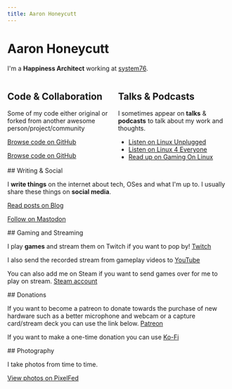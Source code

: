 ```yaml
---
title: Aaron Honeycutt
---
```


<!-- ![Me](https://www.gravatar.com/avatar/{{ site.gravatar }}?s=256&d=blank){: .avatar width="128" height="128"} -->

# Aaron Honeycutt

I'm a **Happiness Architect** working at [system76](https://system76.com/).

<div style="display: inline-flex; justify-content: space-between;">

  <div style="flex-basis: 50%;">
    <h2>Code & Collaboration</h2>
    <p>Some of my code either original or forked from another awesome person/project/community</p>
    <p><a href="https://github.com/ahoneybun"><i class="fab fa-fw fa-github"></i>Browse code on GitHub</a></p>
    <p><a href="https://gitlab.com/ahoneybun"><i class="fab fa-fw fa-gitlab"></i>Browse code on GitHub</a></p>
  </div>

  <div style="flex-basis: 50%;">
    <h2>Talks & Podcasts</h2>
    <p>I sometimes appear on <b>talks</b> & <b>podcasts</b> to talk about my work and thoughts.</p>
    <ul>
       <li><a href="https://linuxunplugged.com/guests/aaronhoneycutt" class="read-more lup"><i class="fa fa-fw fa-microphone"></i>Listen on Linux Unplugged</a></li>
       <li><a href="https://www.linux4everyone.com/guests/aaron-honeycutt" class="read-more lup"><i class="fa fa-fw fa-microphone"></i>Listen on Linux 4 Everyone</a></li>
       <li><a href="https://www.gamingonlinux.com/2022/05/an-interview-with-aaron-honeycutt-from-system76/" class="read-more lup"><i class="fa fa-fw fa-comments"></i>Read up on Gaming On Linux</a></li>
    </ul>
  </div>

</div>

<section class="writing card" markdown="1">
## Writing & Social

I **write things** on the internet about tech, OSes and what I'm up to. I usually share these things on **social media**.

<a href="/blog" class="read-more blog"><i class="fa fa-fw fa-rss"></i>Read posts on Blog</a>

<a rel="me" href="{{ site.mastodon }}" class="read-more mastodon"><i class="fab fa-fw fa-mastodon"></i>Follow on Mastodon</a>

</section>

<section class="gaming card" markdown="1">
## Gaming and Streaming

I play **games** and stream them on Twitch if you want to pop by! <a href="https://www.twitch.tv/ahoneybunn" class="read-more twitch"><i class="fa fa-fw fa-twitch"></i>Twitch</a>

I also send the recorded stream from gameplay videos to <a href="https://youtube.com/@ahoneybunn" class="read-more youtube"><i class="fa fa-fw fa-youtube"></i>YouTube</a>

You can also add me on Steam if you want to send games over for me to play on stream. <a href="http://steamcommunity.com/id/{{ site.steam }}/" class="read-more steam"><i class="fab fa-fw fa-steam-square"></i>Steam account</a>

</section>

<section class="donation card" markdown="1">
## Donations

If you want to become a patreon to donate towards the purchase of new hardware such as a better microphone and webcam or a capture card/stream deck you can use the link below. <a href="https://www.patreon.com/user/membership?u=2491694" class="read-more patreon"><i class="fa-brands fa-patreon"></i>Patreon</a>

If you want to make a one-time donation you can use <a href="https://ko-fi.com/ahoneybunn" class="read-more ko-fi"><i class="fa-sharp fa-solid fa-cup-togo"></i>Ko-Fi</a>

</section>

<section class="photography card" markdown="1">
## Photography

I take photos from time to time. 

<a rel="me" href="{{ site.pixelfed }}" class="read-more pixelfed"><i class="fas fa-fw fa-camera-retro"></i>View photos on PixelFed</a>

</section>
